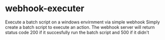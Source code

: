 # webhook-executer
Execute a batch script on a windows envirnment via simple webhook
Simply create a batch script to execute an action.
The webhook server will return status code 200 if it succesfully run the batch script and 500 if it didn't
